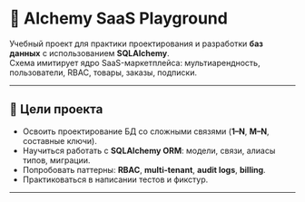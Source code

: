 # 🧪 Alchemy SaaS Playground

Учебный проект для практики проектирования и разработки **баз данных** с использованием **SQLAlchemy**.  
Схема имитирует ядро SaaS-маркетплейса: мультиарендность, пользователи, RBAC, товары, заказы, подписки.

---

## 🎯 Цели проекта
- Освоить проектирование БД со сложными связями (**1–N**, **M–N**, составные ключи).
- Научиться работать с **SQLAlchemy ORM**: модели, связи, алиасы типов, миграции.
- Попробовать паттерны: **RBAC**, **multi-tenant**, **audit logs**, **billing**.
- Практиковаться в написании тестов и фикстур.

---

